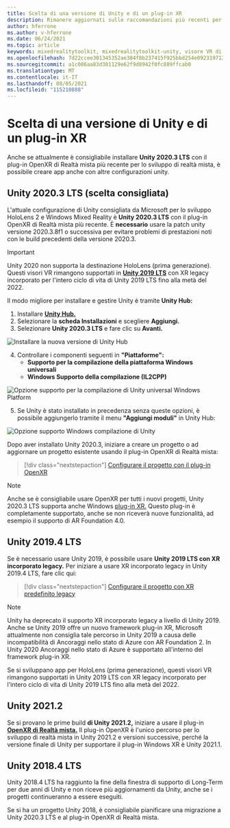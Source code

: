 ```yaml
---
title: Scelta di una versione di Unity e di un plug-in XR
description: Rimanere aggiornati sulle raccomandazioni più recenti per i plug-in Unity e XR HoloLens sviluppo di applicazioni.
author: hferrone
ms.author: v-hferrone
ms.date: 06/24/2021
ms.topic: article
keywords: mixedrealitytoolkit, mixedrealitytoolkit-unity, visore VR di realtà mista, visore VR windows di realtà mista, visore VR di realtà virtuale, unity
ms.openlocfilehash: 7d22ccee301345352ae384f8b237415f925bbd254e0923197130caf48540c171
ms.sourcegitcommit: a1c086aa83d381129e62f9d8942f0fc889ffcab0
ms.translationtype: MT
ms.contentlocale: it-IT
ms.lasthandoff: 08/05/2021
ms.locfileid: "115210888"
---
```

# <a name="choosing-a-unity-version-and-xr-plugin"></a>Scelta di una versione di Unity e di un plug-in XR

Anche se attualmente è consigliabile installare **Unity 2020.3 LTS** con il plug-in OpenXR di Realtà mista più recente per lo sviluppo di realtà mista, è possibile creare app anche con altre configurazioni unity.

## <a name="unity-20203-lts-recommended"></a>Unity 2020.3 LTS (scelta consigliata)

L'attuale configurazione di Unity consigliata da Microsoft per lo sviluppo HoloLens 2 e Windows Mixed Reality è **Unity 2020.3 LTS** con il plug-in OpenXR di Realtà mista più recente. È **necessario** usare la patch unity versione 2020.3.8f1 o successiva per evitare problemi di prestazioni noti con le build precedenti della versione 2020.3.

> [!IMPORTANT]
> Unity 2020 non supporta la destinazione HoloLens (prima generazione). Questi visori VR rimangono supportati in **[Unity 2019 LTS](#unity-20194-lts)** con XR legacy incorporato per l'intero ciclo di vita di Unity 2019 LTS fino alla metà del 2022.

Il modo migliore per installare e gestire Unity è tramite **Unity Hub:**

1. Installare <a href="https://unity3d.com/get-unity/download" target="_blank">**Unity Hub.**</a>
2. Selezionare la **scheda Installazioni** e scegliere **Aggiungi.**
3. Selezionare **Unity 2020.3 LTS** e fare clic su **Avanti.**

![Installare la nuova versione di Unity Hub](images/unity-hub-img-01.png)

4. Controllare i componenti seguenti in **"Piattaforme":**
    * **Supporto per la compilazione della piattaforma Windows universali**
    * **Windows Supporto della compilazione (IL2CPP)**

![Opzione supporto per la compilazione di Unity universal Windows Platform](../images/Unity_Install_Option_UWP.png)

5. Se Unity è stato installato in precedenza senza queste opzioni, è possibile aggiungerlo tramite il menu **"Aggiungi moduli"** in Unity Hub:

![Opzione supporto Windows compilazione di Unity](../images/Unity_Install_Option_UWP2.png)

Dopo aver installato Unity 2020.3, iniziare a creare un progetto o ad aggiornare un progetto esistente usando il plug-in OpenXR di Realtà mista:

> [!div class="nextstepaction"]
> [Configurare il progetto con il plug-in OpenXR](xr-project-setup.md?tabs=openxr)

> [!NOTE]
> Anche se è consigliabile usare OpenXR per tutti i nuovi progetti, Unity 2020.3 LTS supporta anche Windows [plug-in XR.](xr-project-setup.md?tabs=windowsxr) Questo plug-in è completamente supportato, anche se non riceverà nuove funzionalità, ad esempio il supporto di AR Foundation 4.0.

## <a name="unity-20194-lts"></a>Unity 2019.4 LTS

Se è necessario usare Unity 2019, è possibile usare **Unity 2019 LTS con XR incorporato legacy.** Per iniziare a usare XR incorporato legacy in Unity 2019.4 LTS, fare clic qui:

> [!div class="nextstepaction"]
> [Configurare il progetto con XR predefinito legacy](xr-project-setup.md?tabs=legacy)

> [!NOTE]
> Unity ha deprecato il supporto XR incorporato legacy a livello di Unity 2019.  Anche se Unity 2019 offre un nuovo framework plug-in XR, Microsoft attualmente non consiglia tale percorso in Unity 2019 a causa delle incompatibilità di Ancoraggi nello stato di Azure con AR Foundation 2.  In Unity 2020 Ancoraggi nello stato di Azure è supportato all'interno del framework plug-in XR.

Se si sviluppano app per HoloLens (prima generazione), questi visori VR rimangono supportati in Unity 2019 LTS con XR legacy incorporato per l'intero ciclo di vita di Unity 2019 LTS fino alla metà del 2022.

## <a name="unity-20212"></a>Unity 2021.2

Se si provano le prime build **di Unity 2021.2,** iniziare a usare il plug-in [**OpenXR di Realtà mista.**](xr-project-setup.md?tabs=openxr) Il plug-in OpenXR è l'unico percorso per lo sviluppo di realtà mista in Unity 2021.2 e versioni successive, perché la versione finale di Unity per supportare il plug-in Windows XR è Unity 2021.1.

## <a name="unity-20184-lts"></a>Unity 2018.4 LTS

Unity 2018.4 LTS ha raggiunto la fine della finestra di supporto di Long-Term per due anni di Unity e non riceve più aggiornamenti da Unity, anche se i progetti continueranno a essere eseguiti.

Se si ha un progetto Unity 2018, è consigliabile pianificare una migrazione a Unity 2020.3 LTS e al plug-in OpenXR di Realtà mista.